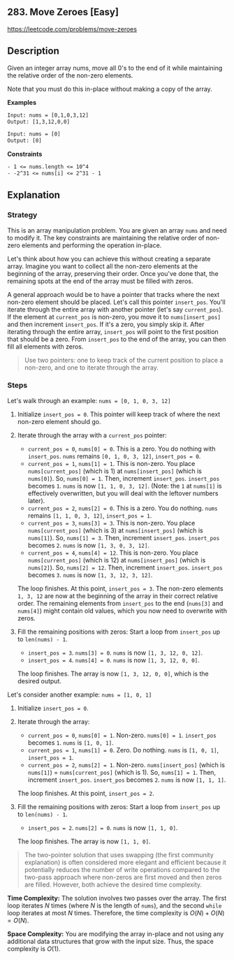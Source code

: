 ## 283. Move Zeroes [Easy]

https://leetcode.com/problems/move-zeroes

## Description
Given an integer array nums, move all 0's to the end of it while maintaining the relative order of the non-zero elements.

Note that you must do this in-place without making a copy of the array.

**Examples**
```tex
Input: nums = [0,1,0,3,12]
Output: [1,3,12,0,0]

Input: nums = [0]
Output: [0]
```

**Constraints**

```tex
- 1 <= nums.length <= 10^4
- -2^31 <= nums[i] <= 2^31 - 1
```

## Explanation

### Strategy

This is an array manipulation problem. You are given an array `nums` and need to modify it. The key constraints are maintaining the relative order of non-zero elements and performing the operation in-place.

Let\'s think about how you can achieve this without creating a separate array. Imagine you want to collect all the non-zero elements at the beginning of the array, preserving their order. Once you\'ve done that, the remaining spots at the end of the array must be filled with zeros.

A general approach would be to have a pointer that tracks where the next non-zero element should be placed. Let\'s call this pointer `insert_pos`. You\'ll iterate through the entire array with another pointer (let\'s say `current_pos`). If the element at `current_pos` is non-zero, you move it to `nums[insert_pos]` and then increment `insert_pos`. If it\'s a zero, you simply skip it. After iterating through the entire array, `insert_pos` will point to the first position that should be a zero. From `insert_pos` to the end of the array, you can then fill all elements with zeros.

> Use two pointers: one to keep track of the current position to place a non-zero, and one to iterate through the array.

### Steps

Let\'s walk through an example: `nums = [0, 1, 0, 3, 12]`

1.  Initialize `insert_pos = 0`. This pointer will keep track of where the next non-zero element should go.
2.  Iterate through the array with a `current_pos` pointer:
    * `current_pos = 0`, `nums[0] = 0`. This is a zero. You do nothing with `insert_pos`.
        `nums` remains `[0, 1, 0, 3, 12]`, `insert_pos = 0`.
    * `current_pos = 1`, `nums[1] = 1`. This is non-zero.
        You place `nums[current_pos]` (which is 1) at `nums[insert_pos]` (which is `nums[0]`).
        So, `nums[0] = 1`.
        Then, increment `insert_pos`. `insert_pos` becomes `1`.
        `nums` is now `[1, 1, 0, 3, 12]`. (Note: the `1` at `nums[1]` is effectively overwritten, but you will deal with the leftover numbers later).
    * `current_pos = 2`, `nums[2] = 0`. This is a zero. You do nothing.
        `nums` remains `[1, 1, 0, 3, 12]`, `insert_pos = 1`.
    * `current_pos = 3`, `nums[3] = 3`. This is non-zero.
        You place `nums[current_pos]` (which is 3) at `nums[insert_pos]` (which is `nums[1]`).
        So, `nums[1] = 3`.
        Then, increment `insert_pos`. `insert_pos` becomes `2`.
        `nums` is now `[1, 3, 0, 3, 12]`.
    * `current_pos = 4`, `nums[4] = 12`. This is non-zero.
        You place `nums[current_pos]` (which is 12) at `nums[insert_pos]` (which is `nums[2]`).
        So, `nums[2] = 12`.
        Then, increment `insert_pos`. `insert_pos` becomes `3`.
        `nums` is now `[1, 3, 12, 3, 12]`.

    The loop finishes. At this point, `insert_pos = 3`. The non-zero elements `1, 3, 12` are now at the beginning of the array in their correct relative order. The remaining elements from `insert_pos` to the end (`nums[3]` and `nums[4]`) might contain old values, which you now need to overwrite with zeros.

3.  Fill the remaining positions with zeros:
    Start a loop from `insert_pos` up to `len(nums) - 1`.
    * `insert_pos = 3`. `nums[3] = 0`.
        `nums` is now `[1, 3, 12, 0, 12]`.
    * `insert_pos = 4`. `nums[4] = 0`.
        `nums` is now `[1, 3, 12, 0, 0]`.

    The loop finishes. The array is now `[1, 3, 12, 0, 0]`, which is the desired output.

Let\'s consider another example: `nums = [1, 0, 1]`

1.  Initialize `insert_pos = 0`.
2.  Iterate through the array:
    * `current_pos = 0`, `nums[0] = 1`. Non-zero.
        `nums[0] = 1`. `insert_pos` becomes `1`.
        `nums` is `[1, 0, 1]`.
    * `current_pos = 1`, `nums[1] = 0`. Zero. Do nothing.
        `nums` is `[1, 0, 1]`, `insert_pos = 1`.
    * `current_pos = 2`, `nums[2] = 1`. Non-zero.
        `nums[insert_pos]` (which is `nums[1]`) = `nums[current_pos]` (which is 1).
        So, `nums[1] = 1`.
        Then, increment `insert_pos`. `insert_pos` becomes `2`.
        `nums` is now `[1, 1, 1]`.

    The loop finishes. At this point, `insert_pos = 2`.

3.  Fill the remaining positions with zeros:
    Start a loop from `insert_pos` up to `len(nums) - 1`.
    * `insert_pos = 2`. `nums[2] = 0`.
        `nums` is now `[1, 1, 0]`.

    The loop finishes. The array is now `[1, 1, 0]`.

> The two-pointer solution that uses swapping (the first community explanation) is often considered more elegant and efficient because it potentially reduces the number of write operations compared to the two-pass approach where non-zeros are first moved and then zeros are filled. However, both achieve the desired time complexity.

**Time Complexity:** The solution involves two passes over the array. The first loop iterates $N$ times (where $N$ is the length of `nums`), and the second `while` loop iterates at most $N$ times. Therefore, the time complexity is $O(N) + O(N) = O(N)$.

**Space Complexity:** You are modifying the array in-place and not using any additional data structures that grow with the input size. Thus, the space complexity is $O(1)$.
